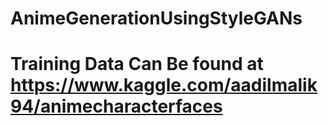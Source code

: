 # AnimeGenerationUsingStyleGANs
# Training Data Can Be found at https://www.kaggle.com/aadilmalik94/animecharacterfaces
